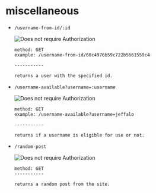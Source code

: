 # miscellaneous

- `/username-from-id/:id`

	![Does not require Authorization](https://img.shields.io/badge/requires_authorization-no-blue)
	```
	method: GET
	example: /username-from-id/60c4976b59c722b5661559c4

	-----------
		
	returns a user with the specified id.
	```

- `/username-available?username=:username`

	![Does not require Authorization](https://img.shields.io/badge/requires_authorization-no-blue)
	```
	method: GET
	example: /username-available?username=jeffalo

	-----------
		
	returns if a username is eligible for use or not.
	```

- `/random-post`

	![Does not require Authorization](https://img.shields.io/badge/requires_authorization-no-blue)
	```
	method: GET
	-----------
		
	returns a random post from the site.
